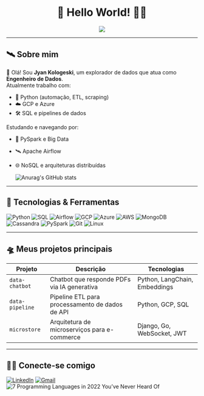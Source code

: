 <h1 align="center">🚀 Hello World! 👨‍🚀</h1>

<p align="center">
  <img src="https://readme-typing-svg.herokuapp.com?color=00F7FF&center=true&vCenter=true&lines=Engenheiro+de+Dados;Python%2C+ETL%2C+GCP%2C+Azure;Apaixonado+por+descobrir+informações+no+universo+dos+dados" />
</p>

---

## 🛰️ Sobre mim

👋 Olá! Sou **Jyan Kologeski**, um explorador de dados que atua como **Engenheiro de Dados**.  
Atualmente trabalho com:

- 🐍 Python (automação, ETL, scraping)
- ☁️ GCP e Azure
- 🛠️ SQL e pipelines de dados

Estudando e navegando por:

- 🌌 PySpark e Big Data
- 🛰️ Apache Airflow
- 🌐 NoSQL e arquiteturas distribuídas

  ![Anurag's GitHub stats](https://github-readme-stats.vercel.app/api?username=JKologeski&show_icons=true&theme=gotham)

---

## 🚀 Tecnologias & Ferramentas

![Python](https://img.shields.io/badge/-Python-000?style=flat&logo=python)
![SQL](https://img.shields.io/badge/-SQL-000?style=flat&logo=mysql)
![Airflow](https://img.shields.io/badge/-Airflow-000?style=flat&logo=apacheairflow)
![GCP](https://img.shields.io/badge/-GCP-000?style=flat&logo=googlecloud)
![Azure](https://img.shields.io/badge/-Azure-000?style=flat&logo=microsoftazure)
![AWS](https://img.shields.io/badge/-AWS-000?style=flat&logo=amazonaws)
![MongoDB](https://img.shields.io/badge/-MongoDB-000?style=flat&logo=mongodb)
![Cassandra](https://img.shields.io/badge/-Cassandra-000?style=flat&logo=apachecassandra)
![PySpark](https://img.shields.io/badge/-PySpark-000?style=flat&logo=apachespark)
![Git](https://img.shields.io/badge/-Git-000?style=flat&logo=git)
![Linux](https://img.shields.io/badge/-Linux-000?style=flat&logo=linux)

---

## 🛸 Meus projetos principais

| Projeto | Descrição | Tecnologias |
|--------|-----------|-------------|
| `data-chatbot` | Chatbot que responde PDFs via IA generativa | Python, LangChain, Embeddings |
| `data-pipeline` | Pipeline ETL para processamento de dados de API | Python, GCP, SQL |
| `microstore` | Arquitetura de microserviços para e-commerce | Django, Go, WebSocket, JWT |

---

## 👨‍🚀 Conecte-se comigo

[![LinkedIn](https://img.shields.io/badge/-LinkedIn-0e76a8?style=flat&logo=linkedin&logoColor=white)](https://www.linkedin.com/in/seu-usuario)
[![Gmail](https://img.shields.io/badge/-Email-D14836?style=flat&logo=gmail&logoColor=white)](mailto:seu)
![7 Programming Languages in 2022 You’ve Never Heard Of](https://github.com/user-attachments/assets/021aad1e-e776-43ac-9533-f3b1b5307d93)
